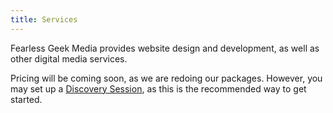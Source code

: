 ```yaml
---
title: Services
---
```

Fearless Geek Media provides website design and development, as well as other digital media services.

Pricing will be coming soon, as we are redoing our packages. However, you may set up a <a href="../contact-us">Discovery Session</a>,
as this is the recommended way to get started.
